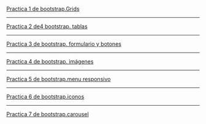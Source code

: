 <a href="https://cruzgam.github.io/gema.html">Practica 1 de bootstrap.Grids</a>
<hr>
<a href="https://cruzgam.github.io/adritabla.html">Practica 2 de4 bootstrap. tablas</a>
<hr>
<a href="https://cruzgam.github.io/formularioyboton.html">Practica 3 de bootstrap. formulario y botones</a>
<hr>
<a href="https://cruzgam.github.io/adri1.html">Practica 4 de bootstrap. imágenes</a>
<hr>
<a href="https://cruzgam.github.io/Menu.html">Practica 5 de bootstrap.menu responsivo</a>
<hr>
<a href="https://cruzgam.github.io/iconos.html">Practica 6 de bootstrap.iconos</a>
<hr>
<a href="https://cruzgam.github.io/carousel.html">Practica 7 de bootstrap.carousel</a>
